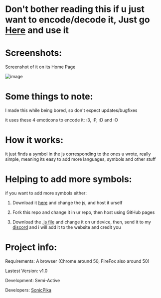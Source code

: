 # Don't bother reading this if u just want to encode/decode it, Just go [Here](https://sonicpikalidny.github.io/KoteykasCypher) and use it

# Screenshots:

Screenshot of it on its Home Page

![image](https://github.com/user-attachments/assets/0c359004-8068-45f7-b65d-9a13a56189c4)

# Some things to note:

I made this while being bored, so don't expect updates/bugfixes

it uses these 4 emoticons to encode it: :3, :P, :D and :O

# How it works:

it just finds a symbol in the js corresponding to the ones u wrote, really simple, meaning its easy to add more languages, symbols and other stuff

# Helping to add more symbols:

if you want to add more symbols either:

1. Download it [here](https://github.com/SonicPikaLiDNY/KoteykasCypher/archive/refs/heads/main.zip) and change the js, and host it urself

2. Fork this repo and change it in ur repo, then host using GitHub pages

3. Download the [.js file](https://github.com/SonicPikaLiDNY/KoteykasCypher/blob/main/script.js) and change it on ur device, then, send it to my [discord](https://dsc.gg/lidny) and i will add it to the website and credit you

# Project info:

Requirements: A browser (Chrome around 50, FireFox also around 50)

Lastest Version: v1.0

Development: Semi-Active

Developers: [SonicPika](https://github.com/SonicPikaLiDNY/)
